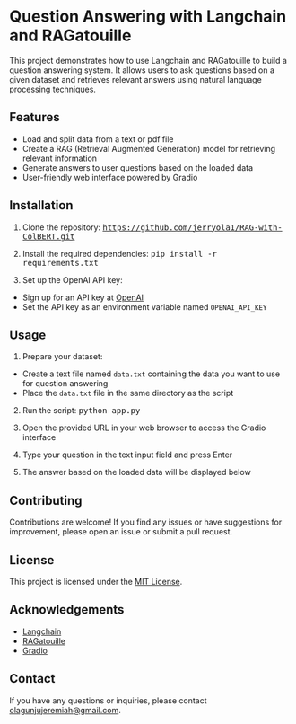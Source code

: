 # Question Answering with Langchain and RAGatouille

This project demonstrates how to use Langchain and RAGatouille to build a question answering system. It allows users to ask questions based on a given dataset and retrieves relevant answers using natural language processing techniques.

## Features

- Load and split data from a text or pdf file
- Create a RAG (Retrieval Augmented Generation) model for retrieving relevant information
- Generate answers to user questions based on the loaded data
- User-friendly web interface powered by Gradio

## Installation

1. Clone the repository: <kbd>https://github.com/jerryola1/RAG-with-ColBERT.git</kbd>

2. Install the required dependencies: <kbd>pip install -r requirements.txt</kbd>

3. Set up the OpenAI API key:
- Sign up for an API key at [OpenAI](https://www.openai.com/)
- Set the API key as an environment variable named `OPENAI_API_KEY`

## Usage

1. Prepare your dataset:
- Create a text file named `data.txt` containing the data you want to use for question answering
- Place the `data.txt` file in the same directory as the script

2. Run the script: <kbd>python app.py</kbd>

3. Open the provided URL in your web browser to access the Gradio interface

4. Type your question in the text input field and press Enter

5. The answer based on the loaded data will be displayed below

## Contributing

Contributions are welcome! If you find any issues or have suggestions for improvement, please open an issue or submit a pull request.

## License

This project is licensed under the [MIT License](LICENSE).

## Acknowledgements

- [Langchain](https://github.com/hwchase17/langchain)
- [RAGatouille](https://github.com/microsoft/RAGatouille)
- [Gradio](https://github.com/gradio-app/gradio)

## Contact

If you have any questions or inquiries, please contact [olagunjujeremiah@gmail.com](mailto:olagunjujeremiah@gmail.com).